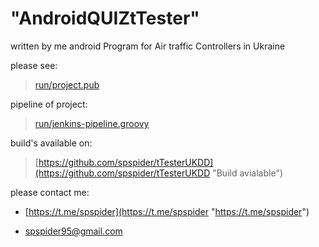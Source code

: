 # "AndroidQUIZtTester" 

written by me android Program for Air traffic Controllers in Ukraine


please see:


> [run/project.pub](run/project.pub "project pub")


pipeline of project:

> [run/jenkins-pipeline.groovy](run/jenkins-pipeline.groovy "jenkins-pipeline.groovy")



build's available on:
> [https://github.com/spspider/tTesterUKDD](https://github.com/spspider/tTesterUKDD "Build avialable")


please contact me:


- [https://t.me/spspider](https://t.me/spspider "https://t.me/spspider")

- [spspider95@gmail.com](mailto:spspider95@gmail.com "spspider95@gmail.com")



